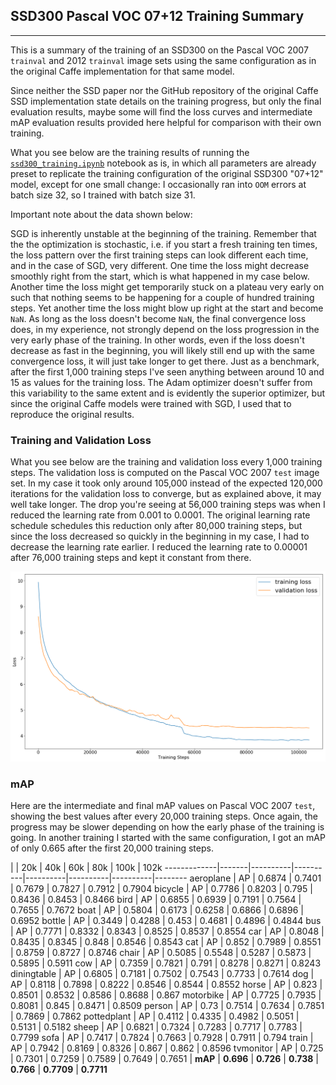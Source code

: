 ## SSD300 Pascal VOC 07+12 Training Summary
---

This is a summary of the training of an SSD300 on the Pascal VOC 2007 `trainval` and 2012 `trainval` image sets using the same configuration as in the original Caffe implementation for that same model.

Since neither the SSD paper nor the GitHub repository of the original Caffe SSD implementation state details on the training progress, but only the final evaluation results, maybe some will find the loss curves and intermediate mAP evaluation results provided here helpful for comparison with their own training.

What you see below are the training results of running the [`ssd300_training.ipynb`](../ssd300_training.ipynb) notebook as is, in which all parameters are already preset to replicate the training configuration of the original SSD300 "07+12" model, except for one small change: I occasionally ran into `OOM` errors at batch size 32, so I trained with batch size 31.

Important note about the data shown below:

SGD is inherently unstable at the beginning of the training. Remember that the the optimization is stochastic, i.e. if you start a fresh training ten times, the loss pattern over the first training steps can look different each time, and in the case of SGD, very different. One time the loss might decrease smoothly right from the start, which is what happened in my case below. Another time the loss might get temporarily stuck on a plateau very early on such that nothing seems to be happening for a couple of hundred training steps. Yet another time the loss might blow up right at the start and become `NaN`. As long as the loss doesn't become `NaN`, the final convergence loss does, in my experience, not strongly depend on the loss progression in the very early phase of the training. In other words, even if the loss doesn't decrease as fast in the beginning, you will likely still end up with the same convergence loss, it will just take longer to get there. Just as a benchmark, after the first 1,000 training steps I've seen anything between around 10 and 15 as values for the training loss. The Adam optimizer doesn't suffer from this variability to the same extent and is evidently the superior optimizer, but since the original Caffe models were trained with SGD, I used that to reproduce the original results.

### Training and Validation Loss

What you see below are the training and validation loss every 1,000 training steps. The validation loss is computed on the Pascal VOC 2007 `test` image set. In my case it took only around 105,000 instead of the expected 120,000 iterations for the validation loss to converge, but as explained above, it may well take longer. The drop you're seeing at 56,000 training steps was when I reduced the learning rate from 0.001 to 0.0001. The original learning rate schedule schedules this reduction only after 80,000 training steps, but since the loss decreased so quickly in the beginning in my case, I had to decrease the learning rate earlier. I reduced the learning rate to 0.00001 after 76,000 training steps and kept it constant from there.

![loss_history](ssd300_pascal_07+12_loss_history.png)

### mAP

Here are the intermediate and final mAP values on Pascal VOC 2007 `test`, showing the best values after every 20,000 training steps. Once again, the progress may be slower depending on how the early phase of the training is going. In another training I started with the same configuration, I got an mAP of only 0.665 after the first 20,000 training steps.

|       |  20k     |  40k     |  60k     |  80k     |  100k     |  102k
-------------|-------|----------|----------|----------|----------|----------|--------
aeroplane    |  AP   |  0.6874  |  0.7401  |  0.7679  |  0.7827  |  0.7912  |  0.7904
bicycle      |  AP   |  0.7786  |  0.8203  |  0.795   |  0.8436  |  0.8453  |  0.8466
bird         |  AP   |  0.6855  |  0.6939  |  0.7191  |  0.7564  |  0.7655  |  0.7672
boat         |  AP   |  0.5804  |  0.6173  |  0.6258  |  0.6866  |  0.6896  |  0.6952
bottle       |  AP   |  0.3449  |  0.4288  |  0.453   |  0.4681  |  0.4896  |  0.4844
bus          |  AP   |  0.7771  |  0.8332  |  0.8343  |  0.8525  |  0.8537  |  0.8554
car          |  AP   |  0.8048  |  0.8435  |  0.8345  |  0.848   |  0.8546  |  0.8543
cat          |  AP   |  0.852   |  0.7989  |  0.8551  |  0.8759  |  0.8727  |  0.8746
chair        |  AP   |  0.5085  |  0.5548  |  0.5287  |  0.5873  |  0.5895  |  0.5911
cow          |  AP   |  0.7359  |  0.7821  |  0.791   |  0.8278  |  0.8271  |  0.8243
diningtable  |  AP   |  0.6805  |  0.7181  |  0.7502  |  0.7543  |  0.7733  |  0.7614
dog          |  AP   |  0.8118  |  0.7898  |  0.8222  |  0.8546  |  0.8544  |  0.8552
horse        |  AP   |  0.823   |  0.8501  |  0.8532  |  0.8586  |  0.8688  |  0.867
motorbike    |  AP   |  0.7725  |  0.7935  |  0.8081  |  0.845   |  0.8471  |  0.8509
person       |  AP   |  0.73    |  0.7514  |  0.7634  |  0.7851  |  0.7869  |  0.7862
pottedplant  |  AP   |  0.4112  |  0.4335  |  0.4982  |  0.5051  |  0.5131  |  0.5182
sheep        |  AP   |  0.6821  |  0.7324  |  0.7283  |  0.7717  |  0.7783  |  0.7799
sofa         |  AP   |  0.7417  |  0.7824  |  0.7663  |  0.7928  |  0.7911  |  0.794
train        |  AP   |  0.7942  |  0.8169  |  0.8326  |  0.867   |  0.862   |  0.8596
tvmonitor    |  AP   |  0.725   |  0.7301  |  0.7259  |  0.7589  |  0.7649  |  0.7651
|  **mAP**  |  **0.696**   |  **0.726**   |  **0.738**   |  **0.766**  |  **0.7709**  |  **0.7711**
